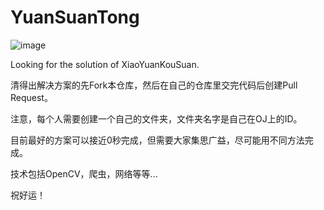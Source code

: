# YuanSuanTong

![image](https://github.com/user-attachments/assets/e000f01a-161a-4306-bfa6-eb71f79d5ac3)

Looking for the solution of XiaoYuanKouSuan.

清得出解决方案的先Fork本仓库，然后在自己的仓库里交完代码后创建Pull Request。

注意，每个人需要创建一个自己的文件夹，文件夹名字是自己在OJ上的ID。

目前最好的方案可以接近0秒完成，但需要大家集思广益，尽可能用不同方法完成。

技术包括OpenCV，爬虫，网络等等...

祝好运！
